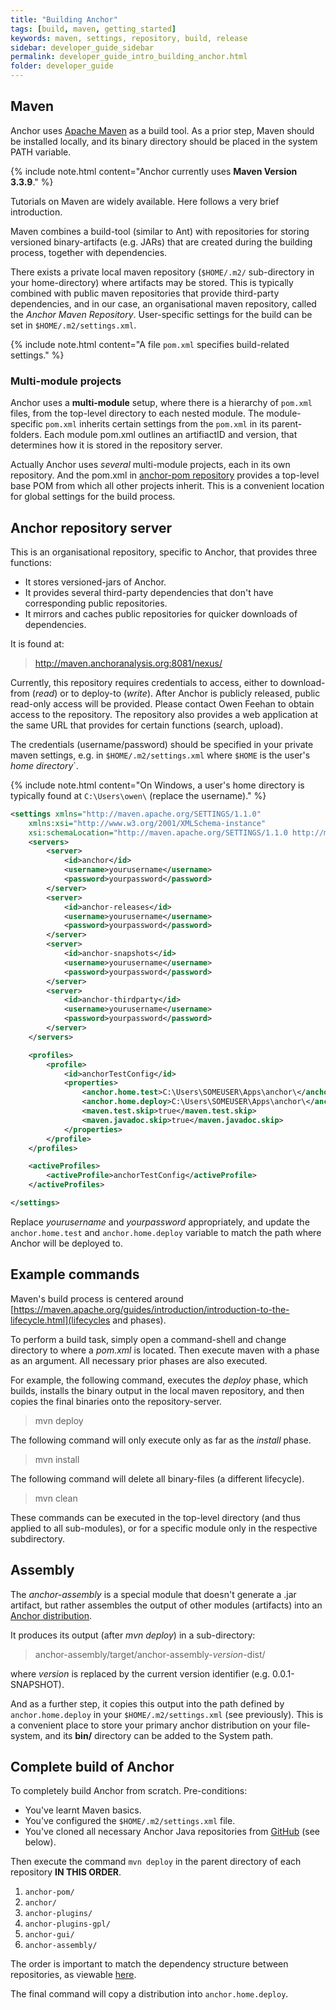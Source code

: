 ```yaml
---
title: "Building Anchor"
tags: [build, maven, getting_started]
keywords: maven, settings, repository, build, release
sidebar: developer_guide_sidebar
permalink: developer_guide_intro_building_anchor.html
folder: developer_guide
---
```


## Maven

Anchor uses [Apache Maven](https://maven.apache.org/) as a build tool. As a prior step, Maven should be installed locally, and its binary directory should be placed in the system PATH variable.

{% include note.html content="Anchor currently uses **Maven Version 3.3.9**." %}

Tutorials on Maven are widely available. Here follows a very brief introduction.

Maven combines a build-tool (similar to Ant) with repositories for storing versioned binary-artifacts (e.g. JARs) that are created during the building process, together with dependencies.

There exists a private local maven repository (`$HOME/.m2/` sub-directory in your home-directory) where artifacts may be stored. This is typically combined with public maven repositories that provide third-party dependencies, and in our case, an organisational maven repository, called the *Anchor Maven Repository*. User-specific settings for the build can be set in `$HOME/.m2/settings.xml`.

{% include note.html content="A file `pom.xml` specifies build-related settings." %}

### Multi-module projects

Anchor uses a **multi-module** setup, where there is a hierarchy of `pom.xml` files, from the top-level directory to each nested module. The module-specific `pom.xml` inherits certain settings from the `pom.xml` in its parent-folders.
Each module pom.xml outlines an artifiactID and version, that determines how it is stored in the repository server.

Actually Anchor uses *several* multi-module projects, each in its own repository. And the pom.xml in [anchor-pom repository](https://bitbucket.org/anchorimageanalysis/anchor-pom/src/master/) provides a top-level base POM from which all other projects inherit. This is a convenient location for global settings for the build process.

## Anchor repository server

This is an organisational repository, specific to Anchor, that provides three functions:

 * It stores versioned-jars of Anchor.
 * It provides several third-party dependencies that don't have corresponding public repositories.
 * It mirrors and caches public repositories for quicker downloads of dependencies.

It is found at:
> http://maven.anchoranalysis.org:8081/nexus/

Currently, this repository requires credentials to access, either to download-from (*read*) or to deploy-to (*write*). After Anchor is publicly released, public read-only access will be provided. Please contact Owen Feehan to obtain access to the repository.
The repository also provides a web application at the same URL that provides for certain functions (search, upload).

The credentials (username/password) should be specified in your private maven settings, e.g. in `$HOME/.m2/settings.xml` where `$HOME` is the user's *home directory*`.

{% include note.html content="On Windows, a user's home directory is typically found at `C:\Users\owen\` (replace the username)." %}

```xml
<settings xmlns="http://maven.apache.org/SETTINGS/1.1.0"
    xmlns:xsi="http://www.w3.org/2001/XMLSchema-instance"
    xsi:schemaLocation="http://maven.apache.org/SETTINGS/1.1.0 http://maven.apache.org/xsd/settings-1.1.0.xsd">
    <servers>
        <server>
            <id>anchor</id>
            <username>yourusername</username>
            <password>yourpassword</password>
        </server>
        <server>
            <id>anchor-releases</id>
            <username>yourusername</username>
            <password>yourpassword</password>
        </server>
        <server>
            <id>anchor-snapshots</id>
            <username>yourusername</username>
            <password>yourpassword</password>
        </server>
        <server>
            <id>anchor-thirdparty</id>
            <username>yourusername</username>
            <password>yourpassword</password>
        </server>
    </servers>

    <profiles>
        <profile>
            <id>anchorTestConfig</id>
            <properties>
                <anchor.home.test>C:\Users\SOMEUSER\Apps\anchor\</anchor.home.test>
                <anchor.home.deploy>C:\Users\SOMEUSER\Apps\anchor\</anchor.home.deploy>
                <maven.test.skip>true</maven.test.skip>
                <maven.javadoc.skip>true</maven.javadoc.skip>
            </properties>
        </profile>
    </profiles>

    <activeProfiles>
        <activeProfile>anchorTestConfig</activeProfile>
    </activeProfiles>

</settings>
```

Replace *yourusername* and *yourpassword* appropriately, and update the `anchor.home.test` and `anchor.home.deploy` variable to match the path where Anchor will be deployed to.


## Example commands

Maven's build process is centered around [https://maven.apache.org/guides/introduction/introduction-to-the-lifecycle.html](lifecycles and phases).

To perform a build task, simply open a command-shell and change directory to where a *pom.xml* is located. Then execute maven with a phase as an argument. All necessary prior phases are also executed.

For example, the following command, executes the *deploy* phase, which builds, installs the binary output in the local maven repository, and then copies the final binaries onto the repository-server.
> mvn deploy

The following command will only execute only as far as the *install* phase.
> mvn install

The following command will delete all binary-files (a different lifecycle).
> mvn clean

These commands can be executed in the top-level directory (and thus applied to all sub-modules), or for a specific module only in the respective subdirectory.


## Assembly

The *anchor-assembly* is a special module that doesn't generate a .jar artifact, but rather assembles the output of other modules (artifacts) into an [Anchor distribution](developer_guide_intro_anchor_distribution.html).

It produces its output (after *mvn deploy*) in a sub-directory:
> anchor-assembly/target/anchor-assembly-*version*-dist/

where *version* is replaced by the current version identifier (e.g. 0.0.1-SNAPSHOT).

And as a further step, it copies this output into the path defined by ```anchor.home.deploy``` in your ```$HOME/.m2/settings.xml``` (see previously). This is a convenient place to store your primary anchor distribution on your file-system, and its **bin/** directory can be added to the System path.

## Complete build of Anchor

To completely build Anchor from scratch. Pre-conditions:

* You've learnt Maven basics.
* You've configured the ```$HOME/.m2/settings.xml``` file.
* You've cloned all necessary Anchor Java repositories from [GitHub](https://github.com/anchoranalysis/) (see below).

Then execute the command ```mvn deploy``` in the parent directory of each repository **IN THIS ORDER**.

1. `anchor-pom/`
2. `anchor/`
3. `anchor-plugins/`
4. `anchor-plugins-gpl/`
5. `anchor-gui/`
6. `anchor-assembly/`

The order is important to match the dependency structure between repositories, as viewable [here](https://bitbucket.org/anchorimageanalysis/anchor/wiki/Architecture%20of%20Anchor).

The final command will copy a distribution into ```anchor.home.deploy```.